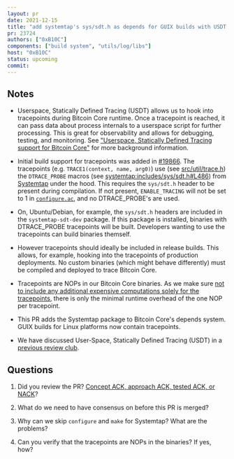 ```yaml
---
layout: pr
date: 2021-12-15
title: "add systemtap's sys/sdt.h as depends for GUIX builds with USDT tracepoints"
pr: 23724
authors: ["0xB10C"]
components: ["build system", "utils/log/libs"]
host: "0xB10C"
status: upcoming
commit:
---
```



## Notes

- Userspace, Statically Defined Tracing (USDT) allows us to hook into tracepoints during Bitcoin Core runtime. Once a tracepoint is reached, it can pass data about process internals to a userspace script for further processing. This is great for observability and allows for debugging, testing, and monitoring. See ["Userspace, Statically Defined Tracing support for Bitcoin Core"](https://b10c.me/blog/008-bitcoin-core-usdt-support/) for more background information.

- Initial build support for tracepoints was added in [#19866](https://github.com/bitcoin/bitcoin/pull/19866).
  The tracepoints (e.g. `TRACE1(context, name, arg0)`) use (see [src/util/trace.h](https://github.com/bitcoin/bitcoin/blob/master/src/util/trace.h)) the `DTRACE_PROBE` macros (see [systemtap:includes/sys/sdt.h#L486](https://sourceware.org/git/?p=systemtap.git;a=blob;f=includes/sys/sdt.h;hb=209b5a19c6ee30c2db3f6c849620544a851013e8#l486)) from [Systemtap](https://sourceware.org/systemtap/) under the hood.
  This requires the `sys/sdt.h` header to be present during compilation.
  If not present, `ENABLE_TRACING` will not be set to 1 in [`configure.ac`](https://github.com/bitcoin/bitcoin/blob/61b82a81751625b6bed81b9e0a281c5734e19c10/configure.ac#L1350-L1360), and no DTRACE_PROBE's are used.

- On, Ubuntu/Debian, for example, the `sys/sdt.h` headers are included in the `systemtap-sdt-dev` package. If this package is installed, binaries with DTRACE_PROBE tracepoints will be built. Developers wanting to use the tracepoints can build binaries themself.

- However tracepoints should ideally be included in release builds. This allows, for example, hooking into the tracepoints of production deployments. No custom binaries (which might behave differently) must be compiled and deployed to trace Bitcoin Core.

- Tracepoints are NOPs in our Bitcoin Core binaries. As we make sure [not to include any additional expensive computations solely for the tracepoints](https://github.com/bitcoin/bitcoin/blob/master/doc/tracing.md#no-expensive-computations-for-tracepoints), there is only the minimal runtime overhead of the one NOP per tracepoint.

- This PR adds the Systemtap package to Bitcoin Core's depends system. GUIX builds for Linux platforms now contain tracepoints.

- We have discussed User-Space, Statically Defined Tracing (USDT) in a [previous review club](/22006).

## Questions

1. Did you review the PR? [Concept ACK, approach ACK, tested ACK, or NACK](https://github.com/bitcoin/bitcoin/blob/master/CONTRIBUTING.md#peer-review)?

2. What do we need to have consensus on before this PR is merged?

3. Why can we skip `configure` and `make` for Systemtap? What are the problems?

4. Can you verify that the tracepoints are NOPs in the binaries? If yes, how?

<!-- TODO: After meeting, uncomment and add meeting log between the irc tags
## Meeting Log

{% irc %}
{% endirc %}
-->
